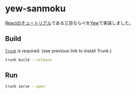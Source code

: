 # yew-sanmoku

[Reactのチュートリアル](https://ja.reactjs.org/tutorial/tutorial.html)である三目ならべを[Yew](https://yew.rs/)で実装しました。

## Build

[`Trunk`](https://trunkrs.dev/) is required.
(see previous link to install Trunk.)

```bash
trunk build --release
```

## Run

```bash
trunk serve --open
```